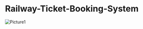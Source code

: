 # Railway-Ticket-Booking-System


![Picture1](https://github.com/user-attachments/assets/9cdbb050-3ef4-4a33-9363-c28600611002)
